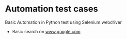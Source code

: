 # Automation test cases
Basic Automation in Python test using Selenium webdriver


- Basic search on www.google.com

